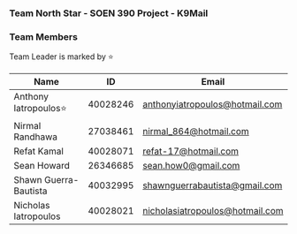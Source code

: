 ### Team North Star - SOEN 390 Project - K9Mail

### Team Members
Team Leader is marked by ⭐

| Name                  	| ID       	| Email                           	|
|-----------------------	|----------	|---------------------------------	|
| Anthony Iatropoulos⭐  	| 40028246 	| anthonyiatropoulos@hotmail.com  	|
| Nirmal Randhawa       	| 27038461 	| nirmal_864@hotmail.com          	|
| Refat Kamal           	| 40028071 	| refat-17@hotmail.com            	|
| Sean Howard           	| 26346685 	| sean.how0@gmail.com             	|
| Shawn Guerra-Bautista 	| 40032995 	| shawnguerrabautista@gmail.com   	|
| Nicholas Iatropoulos  	| 40028021 	| nicholasiatropoulos@hotmail.com 	|
